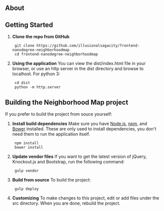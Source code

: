 ## About

## Getting Started

1. **Clone the repo from GitHub**

        git clone https://github.com/illusionalsagacity/frontend-nanodegree-neighborhoodmap
        cd frontend-nanodegree-neighborhoodmap

2. **Using the application** You can view the dist/index.html file in your browser, or use an http server in the dist directory and browse to localhost. For python 3:

        cd dist
        python -m http.server

## Building the Neighborhood Map project
If you prefer to build the project from souce yourself:

1. **Install build dependencies** Make sure you have [Node.js](http://nodejs.org/), [npm](https://www.npmjs.com/), and [Bower](http://bower.io/) installed. These are only used to install dependencies, you don't need them to run the application itself.

        npm install
        bower install

3. **Update vendor files** If you want to get the latest version of jQuery, Knockout.js and Bootstrap, run the following command:

        gulp vendor

4. **Build from source** To build the project:

        gulp deploy

5. **Customizing** To make changes to this project, edit or add files under the src directory. When you are done, rebuild the project.